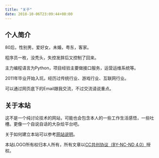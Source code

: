 ```yaml
---
title: "关于"
date: 2018-10-06T23:09:44+08:00
---
```



## 个人简介

80后，性别男，爱好女，未婚，粤东，客家。

程序员一枚，没秃头，失控发胖后又控制了回来。

主力编程语言为Python，项目经验主要做接口服务，运营运维系统等。

2011年毕业开始入坑，经历过传统行业、游戏行业、互联网行业。

可以通过网页底下的Email跟我交流，不过交流请说重点。


## 关于本站

这不是一个纯讨论技术的网站，可能也会包含本人的一些工作生活感悟，一些吐槽。更像一个自说自话的大杂烩平台吧。

关于如何建立本站可以参考[网站说明](/posts/readme/)。

本站LOGO所有权归本人所有，所有文章以[CC共创协议（BY-NC-ND 4.0）](https://creativecommons.org/licenses/by-nc-nd/4.0/deed.zh)授权。
